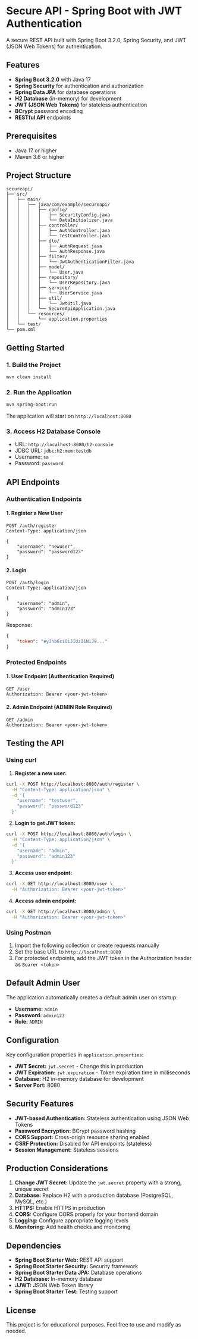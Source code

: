 # Secure API - Spring Boot with JWT Authentication

A secure REST API built with Spring Boot 3.2.0, Spring Security, and JWT (JSON Web Tokens) for authentication.

## Features

- **Spring Boot 3.2.0** with Java 17
- **Spring Security** for authentication and authorization
- **Spring Data JPA** for database operations
- **H2 Database** (in-memory) for development
- **JWT (JSON Web Tokens)** for stateless authentication
- **BCrypt** password encoding
- **RESTful API** endpoints

## Prerequisites

- Java 17 or higher
- Maven 3.6 or higher

## Project Structure

```
secureapi/
├── src/
│   ├── main/
│   │   ├── java/com/example/secureapi/
│   │   │   ├── config/
│   │   │   │   ├── SecurityConfig.java
│   │   │   │   └── DataInitializer.java
│   │   │   ├── controller/
│   │   │   │   ├── AuthController.java
│   │   │   │   └── TestController.java
│   │   │   ├── dto/
│   │   │   │   ├── AuthRequest.java
│   │   │   │   └── AuthResponse.java
│   │   │   ├── filter/
│   │   │   │   └── JwtAuthenticationFilter.java
│   │   │   ├── model/
│   │   │   │   └── User.java
│   │   │   ├── repository/
│   │   │   │   └── UserRepository.java
│   │   │   ├── service/
│   │   │   │   └── UserService.java
│   │   │   ├── util/
│   │   │   │   └── JwtUtil.java
│   │   │   └── SecureApiApplication.java
│   │   └── resources/
│   │       └── application.properties
│   └── test/
└── pom.xml
```

## Getting Started

### 1. Build the Project

```bash
mvn clean install
```

### 2. Run the Application

```bash
mvn spring-boot:run
```

The application will start on `http://localhost:8080`

### 3. Access H2 Database Console

- URL: `http://localhost:8080/h2-console`
- JDBC URL: `jdbc:h2:mem:testdb`
- Username: `sa`
- Password: `password`

## API Endpoints

### Authentication Endpoints

#### 1. Register a New User
```http
POST /auth/register
Content-Type: application/json

{
    "username": "newuser",
    "password": "password123"
}
```

#### 2. Login
```http
POST /auth/login
Content-Type: application/json

{
    "username": "admin",
    "password": "admin123"
}
```

Response:
```json
{
    "token": "eyJhbGciOiJIUzI1NiJ9..."
}
```

### Protected Endpoints

#### 1. User Endpoint (Authentication Required)
```http
GET /user
Authorization: Bearer <your-jwt-token>
```

#### 2. Admin Endpoint (ADMIN Role Required)
```http
GET /admin
Authorization: Bearer <your-jwt-token>
```

## Testing the API

### Using curl

1. **Register a new user:**
```bash
curl -X POST http://localhost:8080/auth/register \
  -H "Content-Type: application/json" \
  -d '{
    "username": "testuser",
    "password": "password123"
  }'
```

2. **Login to get JWT token:**
```bash
curl -X POST http://localhost:8080/auth/login \
  -H "Content-Type: application/json" \
  -d '{
    "username": "admin",
    "password": "admin123"
  }'
```

3. **Access user endpoint:**
```bash
curl -X GET http://localhost:8080/user \
  -H "Authorization: Bearer <your-jwt-token>"
```

4. **Access admin endpoint:**
```bash
curl -X GET http://localhost:8080/admin \
  -H "Authorization: Bearer <your-jwt-token>"
```

### Using Postman

1. Import the following collection or create requests manually
2. Set the base URL to `http://localhost:8080`
3. For protected endpoints, add the JWT token in the Authorization header as `Bearer <token>`

## Default Admin User

The application automatically creates a default admin user on startup:
- **Username:** `admin`
- **Password:** `admin123`
- **Role:** `ADMIN`

## Configuration

Key configuration properties in `application.properties`:

- **JWT Secret:** `jwt.secret` - Change this in production
- **JWT Expiration:** `jwt.expiration` - Token expiration time in milliseconds
- **Database:** H2 in-memory database for development
- **Server Port:** 8080

## Security Features

- **JWT-based Authentication:** Stateless authentication using JSON Web Tokens
- **Password Encryption:** BCrypt password hashing
- **CORS Support:** Cross-origin resource sharing enabled
- **CSRF Protection:** Disabled for API endpoints (stateless)
- **Session Management:** Stateless sessions

## Production Considerations

1. **Change JWT Secret:** Update the `jwt.secret` property with a strong, unique secret
2. **Database:** Replace H2 with a production database (PostgreSQL, MySQL, etc.)
3. **HTTPS:** Enable HTTPS in production
4. **CORS:** Configure CORS properly for your frontend domain
5. **Logging:** Configure appropriate logging levels
6. **Monitoring:** Add health checks and monitoring

## Dependencies

- **Spring Boot Starter Web:** REST API support
- **Spring Boot Starter Security:** Security framework
- **Spring Boot Starter Data JPA:** Database operations
- **H2 Database:** In-memory database
- **JJWT:** JSON Web Token library
- **Spring Boot Starter Test:** Testing support

## License

This project is for educational purposes. Feel free to use and modify as needed. 